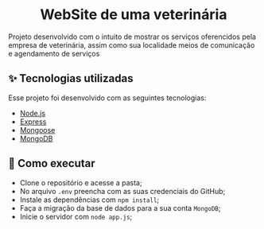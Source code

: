 <h1 align="center">WebSite de uma veterinária </h1>

<p>Projeto desenvolvido com o intuito de mostrar os serviços oferencidos pela empresa de veterinária, assim como sua localidade meios de comunicação e agendamento de serviços</>

## ✨ Tecnologias utilizadas
Esse projeto foi desenvolvido com as seguintes tecnologias:

- [Node.js](https://nodejs.org/en/)
- [Express](https://expressjs.com/pt-br/)
- [Mongoose](https://mongoosejs.com/)
- [MongoDB](https://www.mongodb.com/pt-br)  

## 🚀 Como executar

- Clone o repositório e acesse a pasta;
- No arquivo `.env` preencha com as suas credenciais do GitHub;
- Instale as dependências com `npm install`;
- Faça a migração da base de dados para a sua conta `MongoDB`;  
- Inicie o servidor com `node app.js`;
